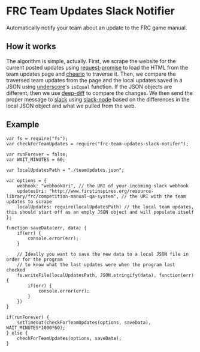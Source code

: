 # FRC Team Updates Slack Notifier
Automatically notify your team about an update to the FRC game manual.

## How it works
The algorithm is simple, actually. First, we scrape the website for the current posted updates using [request-promise](https://www.npmjs.com/package/request-promise)
to load the HTML from the team updates page and [cheerio](https://www.npmjs.com/package/cheerio) to traverse it. Then, we compare the traversed team updates from the page
and the local updates saved in a JSON using [underscore](https://www.npmjs.com/package/underscore)'s `isEqual` function. If the JSON objects are different, then we 
use [deep-diff](https://www.npmjs.com/package/deep-diff) to compare the changes. We then send the proper message to [slack](https://www.slack.com/) using 
[slack-node](https://www.npmjs.com/package/slack-node) based on the differences in the local JSON object and what we pulled from the web.

## Example
```
var fs = require("fs");
var checkForTeamUpdates = require("frc-team-updates-slack-notifer");

var runForever = false;
var WAIT_MINUTES = 60;

var localUpdatesPath = "./teamUpdates.json";

var options = {
    webhook: "webhookUri", // the URI of your incoming slack webhook
    updatesUri: "http://www.firstinspires.org/resource-library/frc/competition-manual-qa-system", // the URI with the team updates to scrape
    localUpdates: require(localUpdatesPath) // the local team updates, this should start off as an emply JSON object and will populate itself
};

function saveData(err, data) {
    if(err) {
        console.error(err);
    }
    
    // Ideally you want to save the new data to a local JSON file in order for the program
    // to know what the last updates were when the program last checked
    fs.writeFile(localUpdatesPath, JSON.stringify(data), function(err) {
        if(err) {
            console.error(err);
        }
    })
}

if(runForever) {
    setTimeout(checkForTeamUpdates(options, saveData), WAIT_MINUTES*1000*60);
} else {
    checkForTeamUpdates(options, saveData);
}
```
